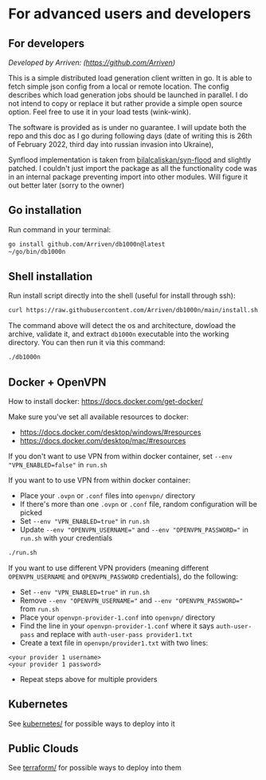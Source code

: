 # For advanced users and developers

## For developers

*Developed by Arriven: (https://github.com/Arriven)*

This is a simple distributed load generation client written in go.
It is able to fetch simple json config from a local or remote location.
The config describes which load generation jobs should be launched in parallel.
I do not intend to copy or replace it but rather provide a simple open source option.
Feel free to use it in your load tests (wink-wink).

The software is provided as is under no guarantee.
I will update both the repo and this doc as I go during following days (date of writing this is 26th of February 2022, third day into russian invasion into Ukraine),

Synflood implementation is taken from [bilalcaliskan/syn-flood](https://github.com/bilalcaliskan/syn-flood) and slightly patched.
I couldn't just import the package as all the functionality code was in an internal package preventing import into other modules.
Will figure it out better later (sorry to the owner)

## Go installation

Run command in your terminal:

```bash
go install github.com/Arriven/db1000n@latest
~/go/bin/db1000n
```

## Shell installation

Run install script directly into the shell (useful for install through ssh):

```bash
curl https://raw.githubusercontent.com/Arriven/db1000n/main/install.sh | sh
```

The command above will detect the os and architecture, dowload the archive, validate it, and extract `db1000n` executable into the working directory.
You can then run it via this command:

```bash
./db1000n
```

## Docker + OpenVPN

How to install docker: https://docs.docker.com/get-docker/

Make sure you've set all available resources to docker:

- https://docs.docker.com/desktop/windows/#resources
- https://docs.docker.com/desktop/mac/#resources

If you don't want to use VPN from within docker container, set `--env "VPN_ENABLED=false"` in `run.sh`

If you want to to use VPN from within docker container:

- Place your `.ovpn` or `.conf` files into `openvpn/` directory
- If there's more than one `.ovpn` or `.conf` file, random configuration will be picked
- Set `--env "VPN_ENABLED=true"` in `run.sh`
- Update `--env "OPENVPN_USERNAME="` and `--env "OPENVPN_PASSWORD="` in `run.sh` with your credentials

```bash
./run.sh
```

If you want to use different VPN providers (meaning different `OPENVPN_USERNAME` and `OPENVPN_PASSWORD` credentials), do the following:

- Set `--env "VPN_ENABLED=true"` in `run.sh`
- Remove `--env "OPENVPN_USERNAME="` and `--env "OPENVPN_PASSWORD="` from `run.sh`
- Place your `openvpn-provider-1.conf` into `openvpn/` directory
- Find the line in your `openvpn-provider-1.conf` where it says `auth-user-pass` and replace with `auth-user-pass provider1.txt`
- Create a text file in `openvpn/provider1.txt` with two lines:

```
<your provider 1 username>
<your provider 1 password>
```

- Repeat steps above for multiple providers

## Kubernetes

See [kubernetes/](kubernetes/) for possible ways to deploy into it

## Public Clouds

See [terraform/](terraform/) for possible ways to deploy into them
